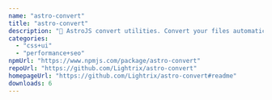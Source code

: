 ```yaml
---
name: "astro-convert"
title: "astro-convert"
description: "🫶 AstroJS convert utilities. Convert your files automatically."
categories:
  - "css+ui"
  - "performance+seo"
npmUrl: "https://www.npmjs.com/package/astro-convert"
repoUrl: "https://github.com/Lightrix/astro-convert"
homepageUrl: "https://github.com/Lightrix/astro-convert#readme"
downloads: 6
---
```

